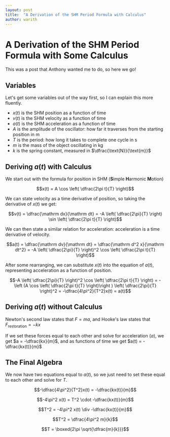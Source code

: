 ```yaml
---
layout: post
title:  "A Derivation of the SHM Period Formula with Calculus"
author: warith
---
```


# A Derivation of the SHM Period Formula with Some Calculus
This was a post that Anthony wanted me to do, so here we go!

## Variables
Let's get some variables out of the way first, so I can explain this more fluently.
- $x(t)$ is the SHM position as a function of time
- $v(t)$ is the SHM velocity as a function of time
- $a(t)$ is the SHM acceleration as a function of time
- $A$ is the amplitude of the oscillator: how far it traverses from the starting position in $\text{m}$
- $T$ is the period: how long it takes to complete one cycle in $\text{s}$
- $m$ is the mass of the object oscillating in $\text{kg}$
- $k$ is the spring constant, measured in $\dfrac{\text{N}}{\text{m}}$

## Deriving $a(t)$ with Calculus
We start out with the formula for position in SHM (**S**imple **H**armonic **M**otion)

$$x(t) = A \cos \left( \dfrac{2\pi t}{T} \right)$$


We can state velocity as a time derivative of position, so taking the derivative of $x(t)$ we get:

$$v(t) = \dfrac{\mathrm dx}{\mathrm dt} = -A \left( \dfrac{2\pi}{T} \right) \sin \left( \dfrac{2\pi t}{T} \right)$$


We can then state a similar relation for acceleration: acceleration is a time derivative of velocity.

$$a(t) = \dfrac{\mathrm dv}{\mathrm dt} = \dfrac{\mathrm d^2 x}{\mathrm dt^2} = -A \left( \dfrac{2\pi}{T} \right)^2 \cos \left( \dfrac{2\pi t}{T} \right)$$


After some rearranging, we can substitute $x(t)$ into the equation of $a(t)$, representing acceleration as a function of position.

$$-A \left( \dfrac{2\pi}{T} \right)^2 \cos \left( \dfrac{2\pi t}{T} \right) = - \left (A \cos \left( \dfrac{2\pi t}{T} \right)\right ) \left( \dfrac{2\pi}{T} \right)^2 = -\dfrac{4\pi^2}{T^2}x(t) = a(t)$$


## Deriving $a(t)$ without Calculus
Newton's second law states that $F = ma$, and Hooke's law states that $F_\text{restoration} = -kx$

If we set these forces equal to each other and solve for acceleration $(a)$, we get $a = -\dfrac{kx}{m}$, and as functions of time we get $a(t) = -\dfrac{kx(t)}{m}$

## The Final Algebra
We now have two equations equal to $a(t)$, so we just need to set these equal to each other and solve for $T$.

$$-\dfrac{4\pi^2}{T^2}x(t) = -\dfrac{kx(t)}{m}$$

$$-4\pi^2 x(t) = T^2 \cdot -\dfrac{kx(t)}{m}$$

$$T^2 = -4\pi^2 x(t) \div -\dfrac{kx(t)}{m}$$

$$T^2 = \dfrac{4\pi^2 m}{k}$$

$$T = \boxed{2\pi \sqrt{\dfrac{m}{k}}}$$
